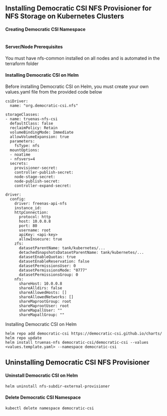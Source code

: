 ## Installing Democratic CSI NFS Provisioner for NFS Storage on Kubernetes Clusters

#### Creating Democratic CSI Namespace
``` kubectl apply -f namespace.yaml
```

#### Server/Node Prerequisites

You must have nfs-common installed on all nodes and is automated in the terraform folder

#### Installing Democratic CSI on Helm

Before installing Democratic CSI on Helm, you must create your own values.yaml file from the provided code below
```
csiDriver:
  name: "org.democratic-csi.nfs"

storageClasses:
- name: truenas-nfs-csi 
  defaultClass: false
  reclaimPolicy: Retain
  volumeBindingMode: Immediate
  allowVolumeExpansion: true
  parameters:
    fsType: nfs
  mountOptions:
  - noatime
  - nfsvers=4
  secrets:
    provisioner-secret:
    controller-publish-secret:
    node-stage-secret:
    node-publish-secret:
    controller-expand-secret:

driver:
  config:
    driver: freenas-api-nfs
    instance_id: 
    httpConnection:
      protocol: http
      host: 10.0.0.8
      port: 80
      username: root
      apiKey: <api-key>
      allowInsecure: true
    zfs:
      datasetParentName: tank/kubernetes/...
      detachedSnapshotsDatasetParentName: tank/kubernetes/...
      datasetEnableQuotas: true
      datasetEnableReservation: false
      datasetPermissionsUser: 0
      datasetPermissionsMode: "0777"
      datasetPermissionsGroup: 0
    nfs:
      shareHost: 10.0.0.8
      shareAlldirs: false
      shareAllowedHosts: []
      shareAllowedNetworks: []
      shareMaprootGroup: root
      shareMaprootUser: root
      shareMapallUser: ""
      shareMapallGroup: ""  
```

Installing Democratic CSI on Helm
```
helm repo add democratic-csi https://democratic-csi.github.io/charts/
helm repo update
helm install truenas-nfs democratic-csi/democratic-csi --values <values.template.yaml> --namespace democratic-csi
```

## Uninstalling Democratic CSI NFS Provisioner

#### Uninstall Democratic CSI on Helm
```
helm uninstall nfs-subdir-external-provisioner
```

#### Delete Democratic CSI Namespace
```
kubectl delete namespace democratic-csi
```
